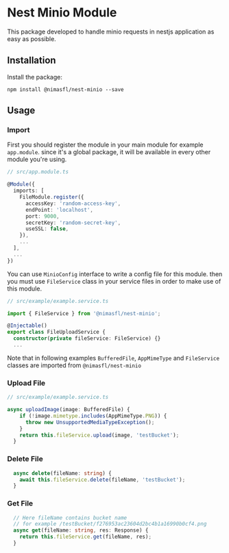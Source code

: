 # Nest Minio Module
This package developed to handle minio requests in nestjs application as easy as possible.

## Installation
Install the package:
```
npm install @nimasfl/nest-minio --save
```

## Usage

### Import
First you should register the module in your main module for example `app.module`. since it's a global package, it will be available in every other module you're using.
```typescript
// src/app.module.ts

@Module({
  imports: [
    FileModule.register({
      accessKey: 'random-access-key',
      endPoint: 'localhost',
      port: 9000,
      secretKey: 'random-secret-key',
      useSSL: false,
    }),
    ...
  ],
  ...
})
```

You can use `MinioConfig` interface to write a config file for this module.
then you must use `FileService` class in your service files in order to make use of this module.
```typescript
// src/example/example.service.ts

import { FileService } from '@nimasfl/nest-minio';

@Injectable()
export class FileUploadService {
  constructor(private fileService: FileService) {}
  ...
```
Note that in following examples `BufferedFile`, `AppMimeType` and `FileService` classes are imported from `@nimasfl/nest-minio`

### Upload File

```typescript
// src/example/example.service.ts

async uploadImage(image: BufferedFile) {
    if (!image.mimetype.includes(AppMimeType.PNG)) {
      throw new UnsupportedMediaTypeException();
    }
    return this.fileService.upload(image, 'testBucket');
  }
```
### Delete File

```typescript
  async delete(fileName: string) {
    await this.fileService.delete(fileName, 'testBucket');
  }
```
### Get File
```typescript
  // Here fileName contains bucket name
  // for example /testBucket/f276953ac23604d2bc4b1a16990b0cf4.png
  async get(fileName: string, res: Response) {
    return this.fileService.get(fileName, res);
  }
```
